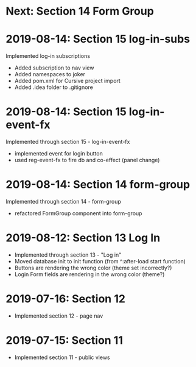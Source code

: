 # Next: Section 14 Form Group

# 2019-08-14: Section 15 log-in-subs

Implemented log-in subscriptions
- Added subscription to nav view
- Added namespaces to joker
- Added pom.xml for Cursive project import
- Added .idea folder to .gitignore

# 2019-08-14: Section 15 log-in-event-fx

Implemented through section 15 - log-in-event-fx
- implemented event for login button
- used reg-event-fx to fire db and co-effect (panel change)

# 2019-08-14: Section 14 form-group

Implemented through section 14 - form-group
- refactored FormGroup component into form-group

# 2019-08-12: Section 13 Log In

- Implemented through section 13 - "Log in"
- Moved database init to init function (from ^:after-load start function)
- Buttons are rendering the wrong color (theme set incorrectly?)
- Login Form fields are rendering in the wrong color (theme?)

# 2019-07-16: Section 12

- Implemented section 12 - page nav

# 2019-07-15: Section 11

- Implemented section 11 - public views
